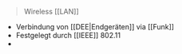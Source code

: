 > Wireless [[LAN]]

- Verbindung von [[DEE|Endgeräten]] via [[Funk]]
- Festgelegt durch [[IEEE]] $802.11$
- 